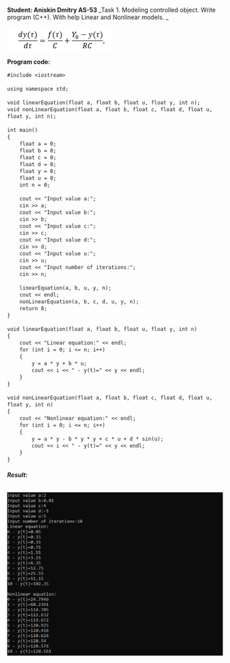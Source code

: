 **Student: Aniskin Dmitry AS-53**
_Task 1.
Modeling controlled object. Write program (C++). With help Linear and Nonlinear models.
_

![Screenshot Work](main_eq.png)


**Program code:**

```
#include <iostream>

using namespace std;

void linearEquation(float a, float b, float u, float y, int n);
void nonLinearEquation(float a, float b, float c, float d, float u, float y, int n);

int main()
{
    float a = 0;
    float b = 0;
    float c = 0;
    float d = 0;
    float y = 0;
    float u = 0;
    int n = 0;
    
    cout << "Input value a:";
    cin >> a;
    cout << "Input value b:";
    cin >> b;
    cout << "Input value c:";
    cin >> c;
    cout << "Input value d:";
    cin >> d;
    cout << "Input value u:";
    cin >> u;
    cout << "Input number of iterations:";
    cin >> n;

    linearEquation(a, b, u, y, n);
    cout << endl;
    nonLinearEquation(a, b, c, d, u, y, n);
    return 0;
}

void linearEquation(float a, float b, float u, float y, int n)
{
    cout << "Linear equation:" << endl;
    for (int i = 0; i <= n; i++)
    {
        y = a * y + b * u;
        cout << i << " - y(t)=" << y << endl;
    }
}

void nonLinearEquation(float a, float b, float c, float d, float u, float y, int n)
{
    cout << "Nonlinear equation:" << endl;
    for (int i = 0; i <= n; i++)
    {
        y = a * y - b * y * y + c * u + d * sin(u);
        cout << i << " - y(t)=" << y << endl;
    }
}
```

###### **Result:**


![Screenshot LineModel](equations.png)

